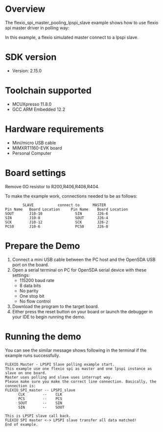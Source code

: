 Overview
========
The flexio_spi_master_pooling_lpspi_slave example shows how to use flexio spi master driver in polling way:

In this example, a flexio simulated master connect to a lpspi slave.

SDK version
===========
- Version: 2.15.0

Toolchain supported
===================
- MCUXpresso  11.8.0
- GCC ARM Embedded  12.2

Hardware requirements
=====================
- Mini/micro USB cable
- MIMXRT1160-EVK board
- Personal Computer

Board settings
==============
Remove 0Ω resistor to R200,R406,R408,R404.

To make the example work, connections needed to be as follows:
~~~~~~~~~~~~~~~~~~~~~~~~~~~~~~~~~~~~~~~~~~~~~~~~~~~~~~
        SLAVE           connect to      MASTER
Pin Name   Board Location     Pin Name    Board Location
SOUT       J10-10               SIN       J26-6
SIN        J10-8                SOUT      J26-4
SCK        J10-12               SCK       J26-2
PCS0       J10-6                PCS0      J26-8
~~~~~~~~~~~~~~~~~~~~~~~~~~~~~~~~~~~~~~~~~~~~~~~~~~~~~~

Prepare the Demo
================
1. Connect a mini USB cable between the PC host and the OpenSDA USB port on the board.
2. Open a serial terminal on PC for OpenSDA serial device with these settings:
    - 115200 baud rate
    - 8 data bits
    - No parity
    - One stop bit
    - No flow control
3. Download the program to the target board.
4. Either press the reset button on your board or launch the debugger in your IDE to begin running
   the demo.

Running the demo
================
You can see the similar message shows following in the terminal if the example runs successfully.

~~~~~~~~~~~~~~~~~~~~~~~~~~~~
FLEXIO Master - LPSPI Slave polling example start.
This example use one flexio spi as master and one lpspi instance as slave on one board.
Master uses polling and slave uses interrupt way.
Please make sure you make the correct line connection. Basically, the connection is:
FLEXIO_SPI_master -- LPSPI_slave
      CLK        --    CLK
      PCS        --    PCS
      SOUT       --    SIN
      SIN        --    SOUT

This is LPSPI slave call back.
FLEXIO SPI master <-> LPSPI slave transfer all data matched!
End of example.
~~~~~~~~~~~~~~~~~~~~~~~~~~~~
